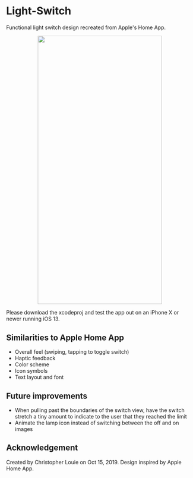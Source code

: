 # Light-Switch
Functional light switch design recreated from Apple's Home App.

<p align="center">
  <img width="333.33" height="722.5" src="https://user-images.githubusercontent.com/49666373/66895005-cc7c4900-efbf-11e9-95b2-ca7584b7bf46.gif">
</p>


Please download the xcodeproj and test the app out on an iPhone X or newer running iOS 13.

## Similarities to Apple Home App
- Overall feel (swiping, tapping to toggle switch)
- Haptic feedback
- Color scheme
- Icon symbols
- Text layout and font

## Future improvements
- When pulling past the boundaries of the switch view, have the switch stretch a tiny amount to indicate to the user that they reached the limit
- Animate the lamp icon instead of switching between the off and on images

## Acknowledgement
Created by Christopher Louie on Oct 15, 2019. Design inspired by Apple Home App.
